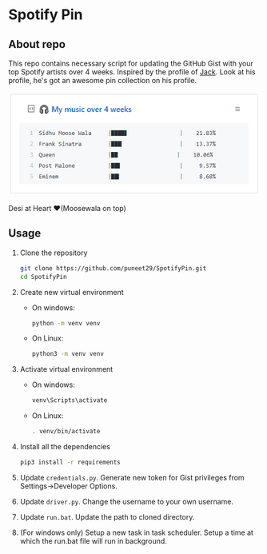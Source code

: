 # Spotify Pin

## About repo

This repo contains necessary script for updating the GitHub Gist with your top Spotify artists over 4 weeks. Inspired by the profile of [Jack](https://github.com/jacc). Look at his profile, he's got an awesome pin collection on his profile.

![Pin Screenshot](Screenshots/PinScreenshot.PNG)

Desi at Heart ❤️(Moosewala on top)

## Usage

1. Clone the repository

    ```bash
    git clone https://github.com/puneet29/SpotifyPin.git
    cd SpotifyPin
    ```

2. Create new virtual environment
    - On windows:

        ```bash
        python -m venv venv
        ```

    - On Linux:

        ```bash
        python3 -m venv venv
        ```

3. Activate virtual environment
    - On windows:

        ```bash
        venv\Scripts\activate
        ```

    - On Linux:

        ```bash
        . venv/bin/activate
        ```

4. Install all the dependencies

    ```bash
    pip3 install -r requirements
    ```

5. Update ```credentials.py```. Generate new token for Gist privileges from Settings->Developer Options.

6. Update ```driver.py```. Change the username to your own username.

7. Update ```run.bat```. Update the path to cloned directory.

8. (For windows only) Setup a new task in task scheduler. Setup a time at which the run.bat file will run in background.
